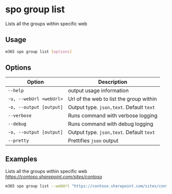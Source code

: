 # spo group list

Lists all the groups within specific web

## Usage

```sh
m365 spo group list [options]
```

## Options

Option|Description
------|-----------
`--help`|output usage information
`-u, --webUrl <webUrl>`|Url of the web to list the group within
`-o, --output [output]`|Output type. `json,text`. Default `text`
`--verbose`|Runs command with verbose logging
`--debug`|Runs command with debug logging
`-o, --output [output]`|Output type. `json,text`. Default `text`
`--pretty`|Prettifies `json` output

## Examples

Lists all the groups within specific web _https://contoso.sharepoint.com/sites/contoso_

```sh
m365 spo group list --webUrl "https://contoso.sharepoint.com/sites/contoso"
```